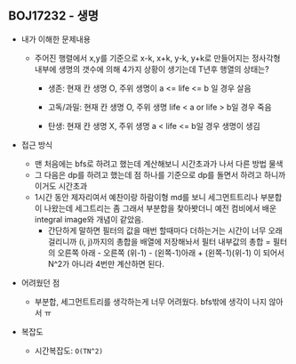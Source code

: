 ## BOJ17232 - 생명

- 내가 이해한 문제내용

  - 주어진 행렬에서 x,y를 기준으로 x-k, x+k, y-k, y+k로 만들어지는 정사각형 내부에 생명의 갯수에 의해 4가지 상황이 생기는데 T년후 행열의 상태는?

    * 생존: 현재 칸 생명 O, 주위 생명이 a <= life <= b 일 경우 살음

    * 고독/과밀: 현재 칸 생명 O, 주위 생명 life < a or life > b일 경우 죽음
    * 탄생: 현재 칸 생명 X, 주위 생명 a < life <= b일 경우 생명이 생김
- 접근 방식

  - 맨 처음에는 bfs로 하려고 했는데 계산해보니 시간초과가 나서 다른 방법 물색
  - 그 다음은 dp를 하려고 했는데 점 하나를 기준으로 dp를 돌면서 하려고 하니까 이거도 시간초과
  - 1시간 동안 제자리여서 예찬이랑 하람이형 md를 보니 세그먼트트리나 부분합이 나왔는데 세그트리는 좀 그래서 부분합을 찾아봣더니 예전 컴비에서 배운 integral image와 개념이 같았음.
    - 간단하게 말하면 필터의 값을 매번 할때마다 더하는거는 시간이 너무 오래걸리니까 (i, j)까지의 총합을 배열에 저장해놔서 필터 내부값의 총합 = 필터의 오른쪽 아래 - 오른쪽 (위-1) - (왼쪽-1)아래 + (왼쪽-1)(위-1) 이 되어서 N^2가 아니라 4번만 계산하면 된다.
- 어려웠던 점

  - 부분합, 세그먼트트리를 생각하는게 너무 어려웠다. bfs밖에 생각이 나지 않아서 ㅠ
- 복잡도

  - 시간복잡도:  `O(TN^2)`
